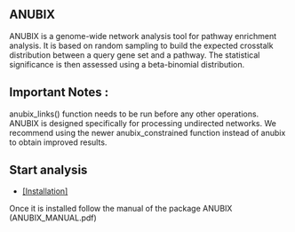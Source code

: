 ## ANUBIX ##
ANUBIX is a genome-wide network analysis tool for pathway enrichment analysis. It is based on random sampling to build the expected crosstalk distribution between a query gene set and a pathway. The statistical significance is then assessed using a beta-binomial distribution.

## Important Notes :
anubix_links() function needs to be run before any other operations.
ANUBIX is designed specifically for processing undirected networks.
We recommend using the newer anubix_constrained function instead of anubix to obtain improved results.

## Start analysis ##

* [[Installation]](https://bitbucket.org/sonnhammergroup/anubix/wiki/Instalation)

Once it is installed follow the manual of the package ANUBIX (ANUBIX_MANUAL.pdf)
